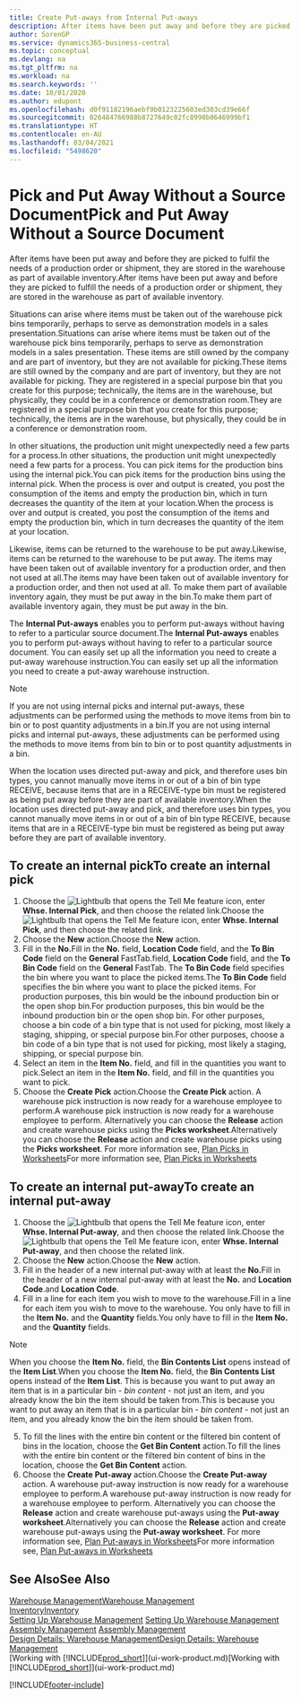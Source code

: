 ```yaml
---
title: Create Put-aways from Internal Put-aways
description: After items have been put away and before they are picked to fulfil the needs of a production order or shipment, they are stored in the warehouse as part of available inventory.
author: SorenGP
ms.service: dynamics365-business-central
ms.topic: conceptual
ms.devlang: na
ms.tgt_pltfrm: na
ms.workload: na
ms.search.keywords: ''
ms.date: 10/01/2020
ms.author: edupont
ms.openlocfilehash: d0f91182196aebf9b0123225603ed303cd39e66f
ms.sourcegitcommit: 026484766988b8727649c02fc8990b0646999bf1
ms.translationtype: HT
ms.contentlocale: en-AU
ms.lasthandoff: 03/04/2021
ms.locfileid: "5498620"
---
```

# <a name="pick-and-put-away-without-a-source-document"></a><span data-ttu-id="7f006-103">Pick and Put Away Without a Source Document</span><span class="sxs-lookup"><span data-stu-id="7f006-103">Pick and Put Away Without a Source Document</span></span>
<span data-ttu-id="7f006-104">After items have been put away and before they are picked to fulfil the needs of a production order or shipment, they are stored in the warehouse as part of available inventory.</span><span class="sxs-lookup"><span data-stu-id="7f006-104">After items have been put away and before they are picked to fulfill the needs of a production order or shipment, they are stored in the warehouse as part of available inventory.</span></span>  

<span data-ttu-id="7f006-105">Situations can arise where items must be taken out of the warehouse pick bins temporarily, perhaps to serve as demonstration models in a sales presentation.</span><span class="sxs-lookup"><span data-stu-id="7f006-105">Situations can arise where items must be taken out of the warehouse pick bins temporarily, perhaps to serve as demonstration models in a sales presentation.</span></span> <span data-ttu-id="7f006-106">These items are still owned by the company and are part of inventory, but they are not available for picking.</span><span class="sxs-lookup"><span data-stu-id="7f006-106">These items are still owned by the company and are part of inventory, but they are not available for picking.</span></span> <span data-ttu-id="7f006-107">They are registered in a special purpose bin that you create for this purpose; technically, the items are in the warehouse, but physically, they could be in a conference or demonstration room.</span><span class="sxs-lookup"><span data-stu-id="7f006-107">They are registered in a special purpose bin that you create for this purpose; technically, the items are in the warehouse, but physically, they could be in a conference or demonstration room.</span></span>  

<span data-ttu-id="7f006-108">In other situations, the production unit might unexpectedly need a few parts for a process.</span><span class="sxs-lookup"><span data-stu-id="7f006-108">In other situations, the production unit might unexpectedly need a few parts for a process.</span></span> <span data-ttu-id="7f006-109">You can pick items for the production bins using the internal pick.</span><span class="sxs-lookup"><span data-stu-id="7f006-109">You can pick items for the production bins using the internal pick.</span></span> <span data-ttu-id="7f006-110">When the process is over and output is created, you post the consumption of the items and empty the production bin, which in turn decreases the quantity of the item at your location.</span><span class="sxs-lookup"><span data-stu-id="7f006-110">When the process is over and output is created, you post the consumption of the items and empty the production bin, which in turn decreases the quantity of the item at your location.</span></span>  

<span data-ttu-id="7f006-111">Likewise, items can be returned to the warehouse to be put away.</span><span class="sxs-lookup"><span data-stu-id="7f006-111">Likewise, items can be returned to the warehouse to be put away.</span></span> <span data-ttu-id="7f006-112">The items may have been taken out of available inventory for a production order, and then not used at all.</span><span class="sxs-lookup"><span data-stu-id="7f006-112">The items may have been taken out of available inventory for a production order, and then not used at all.</span></span> <span data-ttu-id="7f006-113">To make them part of available inventory again, they must be put away in the bin.</span><span class="sxs-lookup"><span data-stu-id="7f006-113">To make them part of available inventory again, they must be put away in the bin.</span></span>  

<span data-ttu-id="7f006-114">The **Internal Put-aways** enables you to perform put-aways without having to refer to a particular source document.</span><span class="sxs-lookup"><span data-stu-id="7f006-114">The **Internal Put-aways** enables you to perform put-aways without having to refer to a particular source document.</span></span> <span data-ttu-id="7f006-115">You can easily set up all the information you need to create a put-away warehouse instruction.</span><span class="sxs-lookup"><span data-stu-id="7f006-115">You can easily set up all the information you need to create a put-away warehouse instruction.</span></span>  

> [!NOTE]  
>  <span data-ttu-id="7f006-116">If you are not using internal picks and internal put-aways, these adjustments can be performed using the methods to move items from bin to bin or to post quantity adjustments in a bin.</span><span class="sxs-lookup"><span data-stu-id="7f006-116">If you are not using internal picks and internal put-aways, these adjustments can be performed using the methods to move items from bin to bin or to post quantity adjustments in a bin.</span></span>  
>   
>  <span data-ttu-id="7f006-117">When the location uses directed put-away and pick, and therefore uses bin types, you cannot manually move items in or out of a bin of bin type RECEIVE, because items that are in a RECEIVE-type bin must be registered as being put away before they are part of available inventory.</span><span class="sxs-lookup"><span data-stu-id="7f006-117">When the location uses directed put-away and pick, and therefore uses bin types, you cannot manually move items in or out of a bin of bin type RECEIVE, because items that are in a RECEIVE-type bin must be registered as being put away before they are part of available inventory.</span></span>  

## <a name="to-create-an-internal-pick"></a><span data-ttu-id="7f006-118">To create an internal pick</span><span class="sxs-lookup"><span data-stu-id="7f006-118">To create an internal pick</span></span>  
1.  <span data-ttu-id="7f006-119">Choose the ![Lightbulb that opens the Tell Me feature](media/ui-search/search_small.png "Tell me what you want to do") icon, enter **Whse. Internal Pick**, and then choose the related link.</span><span class="sxs-lookup"><span data-stu-id="7f006-119">Choose the ![Lightbulb that opens the Tell Me feature](media/ui-search/search_small.png "Tell me what you want to do") icon, enter **Whse. Internal Pick**, and then choose the related link.</span></span>  
2. <span data-ttu-id="7f006-120">Choose the **New** action.</span><span class="sxs-lookup"><span data-stu-id="7f006-120">Choose the **New** action.</span></span>
3. <span data-ttu-id="7f006-121">Fill in the **No.**</span><span class="sxs-lookup"><span data-stu-id="7f006-121">Fill in the **No.**</span></span> <span data-ttu-id="7f006-122">field, **Location Code** field, and the **To Bin Code** field on the **General** FastTab.</span><span class="sxs-lookup"><span data-stu-id="7f006-122">field, **Location Code** field, and the **To Bin Code** field on the **General** FastTab.</span></span> <span data-ttu-id="7f006-123">The **To Bin Code** field specifies the bin where you want to place the picked items.</span><span class="sxs-lookup"><span data-stu-id="7f006-123">The **To Bin Code** field specifies the bin where you want to place the picked items.</span></span> <span data-ttu-id="7f006-124">For production purposes, this bin would be the inbound production bin or the open shop bin.</span><span class="sxs-lookup"><span data-stu-id="7f006-124">For production purposes, this bin would be the inbound production bin or the open shop bin.</span></span> <span data-ttu-id="7f006-125">For other purposes, choose a bin code of a bin type that is not used for picking, most likely a staging, shipping, or special purpose bin.</span><span class="sxs-lookup"><span data-stu-id="7f006-125">For other purposes, choose a bin code of a bin type that is not used for picking, most likely a staging, shipping, or special purpose bin.</span></span>  
4.  <span data-ttu-id="7f006-126">Select an item in the **Item No.** field, and fill in the quantities you want to pick.</span><span class="sxs-lookup"><span data-stu-id="7f006-126">Select an item in the **Item No.** field, and fill in the quantities you want to pick.</span></span>  
5. <span data-ttu-id="7f006-127">Choose the **Create Pick** action.</span><span class="sxs-lookup"><span data-stu-id="7f006-127">Choose the **Create Pick** action.</span></span> <span data-ttu-id="7f006-128">A warehouse pick instruction is now ready for a warehouse employee to perform.</span><span class="sxs-lookup"><span data-stu-id="7f006-128">A warehouse pick instruction is now ready for a warehouse employee to perform.</span></span> <span data-ttu-id="7f006-129">Alternatively you can choose the **Release** action and create warehouse picks using the **Picks worksheet**.</span><span class="sxs-lookup"><span data-stu-id="7f006-129">Alternatively you can choose the **Release** action and create warehouse picks using the **Picks worksheet**.</span></span> <span data-ttu-id="7f006-130">For more information see,  [Plan Picks in Worksheets](warehouse-how-to-plan-picks-in-worksheets.md)</span><span class="sxs-lookup"><span data-stu-id="7f006-130">For more information see,  [Plan Picks in Worksheets](warehouse-how-to-plan-picks-in-worksheets.md)</span></span>

## <a name="to-create-an-internal-put-away"></a><span data-ttu-id="7f006-131">To create an internal put-away</span><span class="sxs-lookup"><span data-stu-id="7f006-131">To create an internal put-away</span></span>  
1.  <span data-ttu-id="7f006-132">Choose the ![Lightbulb that opens the Tell Me feature](media/ui-search/search_small.png "Tell me what you want to do") icon, enter **Whse. Internal Put-away**, and then choose the related link.</span><span class="sxs-lookup"><span data-stu-id="7f006-132">Choose the ![Lightbulb that opens the Tell Me feature](media/ui-search/search_small.png "Tell me what you want to do") icon, enter **Whse. Internal Put-away**, and then choose the related link.</span></span>  
2. <span data-ttu-id="7f006-133">Choose the **New** action.</span><span class="sxs-lookup"><span data-stu-id="7f006-133">Choose the **New** action.</span></span>
3. <span data-ttu-id="7f006-134">Fill in the header of a new internal put-away with at least the **No.**</span><span class="sxs-lookup"><span data-stu-id="7f006-134">Fill in the header of a new internal put-away with at least the **No.**</span></span> <span data-ttu-id="7f006-135">and **Location Code**.</span><span class="sxs-lookup"><span data-stu-id="7f006-135">and **Location Code**.</span></span>
4. <span data-ttu-id="7f006-136">Fill in a line for each item you wish to move to the warehouse.</span><span class="sxs-lookup"><span data-stu-id="7f006-136">Fill in a line for each item you wish to move to the warehouse.</span></span> <span data-ttu-id="7f006-137">You only have to fill in the **Item No.** and the **Quantity** fields.</span><span class="sxs-lookup"><span data-stu-id="7f006-137">You only have to fill in the **Item No.** and the **Quantity** fields.</span></span>

  > [!NOTE]  
  > <span data-ttu-id="7f006-138">When you choose the **Item No.** field, the **Bin Contents List** opens instead of the **Item List**.</span><span class="sxs-lookup"><span data-stu-id="7f006-138">When you choose the **Item No.** field, the **Bin Contents List** opens instead of the **Item List**.</span></span> <span data-ttu-id="7f006-139">This is because you want to put away an item that is in a particular bin - *bin content* - not just an item, and you already know the bin the item should be taken from.</span><span class="sxs-lookup"><span data-stu-id="7f006-139">This is because you want to put away an item that is in a particular bin - *bin content* - not just an item, and you already know the bin the item should be taken from.</span></span>  <!--If you filled in **From Bin Code** in the header, the bin content will be filtered by value defined in the **From Bin Code**.-->
5. <span data-ttu-id="7f006-140">To fill the lines with the entire bin content or the filtered bin content of bins in the location, choose the **Get Bin Content** action.</span><span class="sxs-lookup"><span data-stu-id="7f006-140">To fill the lines with the entire bin content or the filtered bin content of bins in the location, choose the **Get Bin Content** action.</span></span>  
6. <span data-ttu-id="7f006-141">Choose the **Create Put-away** action.</span><span class="sxs-lookup"><span data-stu-id="7f006-141">Choose the **Create Put-away** action.</span></span> <span data-ttu-id="7f006-142">A warehouse put-away instruction is now ready for a warehouse employee to perform.</span><span class="sxs-lookup"><span data-stu-id="7f006-142">A warehouse put-away instruction is now ready for a warehouse employee to perform.</span></span> <span data-ttu-id="7f006-143">Alternatively you can choose the **Release** action and create warehouse put-aways using the **Put-away worksheet**.</span><span class="sxs-lookup"><span data-stu-id="7f006-143">Alternatively you can choose the **Release** action and create warehouse put-aways using the **Put-away worksheet**.</span></span> <span data-ttu-id="7f006-144">For more information see,  [Plan Put-aways in Worksheets](warehouse-how-to-plan-put-aways-in-worksheets.md)</span><span class="sxs-lookup"><span data-stu-id="7f006-144">For more information see,  [Plan Put-aways in Worksheets](warehouse-how-to-plan-put-aways-in-worksheets.md)</span></span>

## <a name="see-also"></a><span data-ttu-id="7f006-145">See Also</span><span class="sxs-lookup"><span data-stu-id="7f006-145">See Also</span></span>  
[<span data-ttu-id="7f006-146">Warehouse Management</span><span class="sxs-lookup"><span data-stu-id="7f006-146">Warehouse Management</span></span>](warehouse-manage-warehouse.md)  
[<span data-ttu-id="7f006-147">Inventory</span><span class="sxs-lookup"><span data-stu-id="7f006-147">Inventory</span></span>](inventory-manage-inventory.md)  
<span data-ttu-id="7f006-148">[Setting Up Warehouse Management](warehouse-setup-warehouse.md)   </span><span class="sxs-lookup"><span data-stu-id="7f006-148">[Setting Up Warehouse Management](warehouse-setup-warehouse.md)   </span></span>  
<span data-ttu-id="7f006-149">[Assembly Management](assembly-assemble-items.md)  </span><span class="sxs-lookup"><span data-stu-id="7f006-149">[Assembly Management](assembly-assemble-items.md)  </span></span>  
[<span data-ttu-id="7f006-150">Design Details: Warehouse Management</span><span class="sxs-lookup"><span data-stu-id="7f006-150">Design Details: Warehouse Management</span></span>](design-details-warehouse-management.md)  
<span data-ttu-id="7f006-151">[Working with [!INCLUDE[prod_short](includes/prod_short.md)]](ui-work-product.md)</span><span class="sxs-lookup"><span data-stu-id="7f006-151">[Working with [!INCLUDE[prod_short](includes/prod_short.md)]](ui-work-product.md)</span></span>


[!INCLUDE[footer-include](includes/footer-banner.md)]
